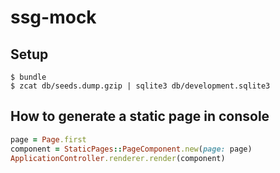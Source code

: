 # ssg-mock

## Setup

```
$ bundle
$ zcat db/seeds.dump.gzip | sqlite3 db/development.sqlite3
```

## How to generate a static page in console

```ruby
page = Page.first
component = StaticPages::PageComponent.new(page: page)
ApplicationController.renderer.render(component)
```
